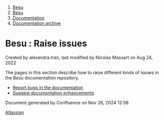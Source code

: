 1. [Besu](index.html)
2. [Besu](Besu_22151173.html)
3. [Documentation](Documentation_22154225.html)
4. [Documentation archive](Documentation-archive_22154272.html)

# Besu : Raise issues

Created by alexandra.tran, last modified by Nicolas Massart on Aug 24, 2022

The pages in this section describe how to raise different kinds of issues in the Besu documentation repository.

- [Report bugs in the documentation](Report-bugs-in-the-documentation_22154327.html)
- [Suggest documentation enhancements](Suggest-documentation-enhancements_22154323.html)

Document generated by Confluence on Nov 26, 2024 12:58

[Atlassian](http://www.atlassian.com/)
